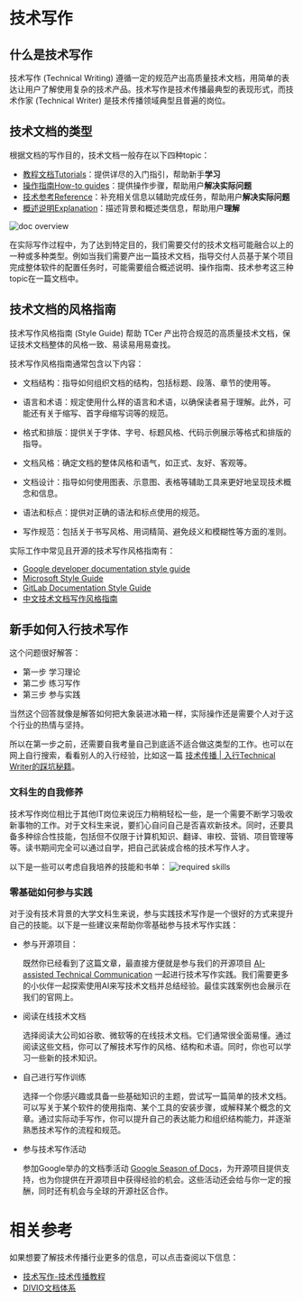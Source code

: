 # 技术写作

## 什么是技术写作

技术写作 (Technical Writing) 遵循一定的规范产出高质量技术文档，用简单的表达让用户了解使用复杂的技术产品。技术写作是技术传播最典型的表现形式，而技术作家 (Technical Writer) 是技术传播领域典型且普遍的岗位。

## 技术文档的类型

根据文档的写作目的，技术文档一般存在以下四种topic：

- [教程文档Tutorials](https://documentation.divio.com/tutorials.html#tutorials)：提供详尽的入门指引，帮助新手**学习**
- [操作指南How-to guides](https://documentation.divio.com/how-to-guides.html#how-to)：提供操作步骤，帮助用户**解决实际问题**
- [技术参考Reference](https://documentation.divio.com/reference.html#reference)：补充相关信息以辅助完成任务，帮助用户**解决实际问题**
- [概述说明Explanation](https://documentation.divio.com/explanation.html#explanation)：描述背景和概述类信息，帮助用户**理解**

<img :src="$withBase('/Image/doc_overview.png')" alt="doc overview">

在实际写作过程中，为了达到特定目的，我们需要交付的技术文档可能融合以上的一种或多种类型。例如当我们需要产出一篇技术文档，指导交付人员基于某个项目完成整体软件的配置任务时，可能需要组合概述说明、操作指南、技术参考这三种topic在一篇文档中。

## 技术文档的风格指南

技术写作风格指南 (Style Guide) 帮助 TCer 产出符合规范的高质量技术文档，保证技术文档整体的风格一致、易读易用易查找。

技术写作风格指南通常包含以下内容：

- 文档结构：指导如何组织文档的结构，包括标题、段落、章节的使用等。

- 语言和术语：规定使用什么样的语言和术语，以确保读者易于理解。此外，可能还有关于缩写、首字母缩写词等的规范。

- 格式和排版：提供关于字体、字号、标题风格、代码示例展示等格式和排版的指导。

- 文档风格：确定文档的整体风格和语气，如正式、友好、客观等。

- 文档设计：指导如何使用图表、示意图、表格等辅助工具来更好地呈现技术概念和信息。

- 语法和标点：提供对正确的语法和标点使用的规范。

- 写作规范：包括关于书写风格、用词精简、避免歧义和模糊性等方面的准则。

实际工作中常见且开源的技术写作风格指南有：
- [Google developer documentation style guide](https://developers.google.com/style)
- [Microsoft Style Guide](https://learn.microsoft.com/en-us/style-guide/welcome/)
- [GitLab Documentation Style Guide](https://docs.gitlab.com/ee/development/documentation/styleguide/)
- [中文技术文档写作风格指南](https://zh-style-guide.readthedocs.io/zh_CN/latest/)

## 新手如何入行技术写作

这个问题很好解答：

- 第一步 学习理论
- 第二步 练习写作
- 第三步 参与实践

当然这个回答就像是解答如何把大象装进冰箱一样，实际操作还是需要个人对于这个行业的热情与坚持。

所以在第一步之前，还需要自我考量自己到底适不适合做这类型的工作。也可以在网上自行搜索，看看别人的入行经验，比如这一篇 [技术传播 | 入行Technical Writer的踩坑秘籍](https://mp.weixin.qq.com/s/uQ4sKCr6eHOIWczwHw1gSw)。

### 文科生的自我修养

技术写作岗位相比于其他IT岗位来说压力稍稍轻松一些，是一个需要不断学习吸收新事物的工作。对于文科生来说，要扪心自问自己是否喜欢新技术。同时，还要具备多种综合性技能，包括但不仅限于计算机知识、翻译、审校、营销、项目管理等等。读书期间完全可以通过自学，把自己武装成合格的技术写作人才。

以下是一些可以考虑自我培养的技能和书单：
<img :src="$withBase('/Image/required_skills.png')" alt="required skills">

### 零基础如何参与实践

对于没有技术背景的大学文科生来说，参与实践技术写作是一个很好的方式来提升自己的技能。以下是一些建议来帮助你零基础参与技术写作实践：

- 参与开源项目：

    既然你已经看到了这篇文章，最直接方便就是参与我们的开源项目 [AI-assisted Technical Communication](https://ai-assisted-technical-communication.github.io/tutorial-docs/) 一起进行技术写作实践。我们需要更多的小伙伴一起探索使用AI来写技术文档并总结经验。最佳实践案例也会展示在我们的官网上。

- 阅读在线技术文档

    选择阅读大公司如谷歌、微软等的在线技术文档。它们通常很全面易懂。通过阅读这些文档，你可以了解技术写作的风格、结构和术语。同时，你也可以学习一些新的技术知识。

- 自己进行写作训练
    
    选择一个你感兴趣或具备一些基础知识的主题，尝试写一篇简单的技术文档。可以写关于某个软件的使用指南、某个工具的安装步骤，或解释某个概念的文章。通过实际动手写作，你可以提升自己的表达能力和组织结构能力，并逐渐熟悉技术写作的流程和规范。

- 参与技术写作活动

    参加Google举办的文档季活动 [Google Season of Docs](https://developers.google.com/season-of-docs)，为开源项目提供支持，也为你提供在开源项目中获得经验的机会。这些活动还会给与你一定的报酬，同时还有机会与全球的开源社区合作。

# 相关参考

如果想要了解技术传播行业更多的信息，可以点击查阅以下信息：

- [技术写作-技术传播教程](https://techcomm-book.readthedocs.io/zh_CN/latest/1-introduction/techwriting.html)
- [DIVIO文档体系](https://documentation.divio.com/)





